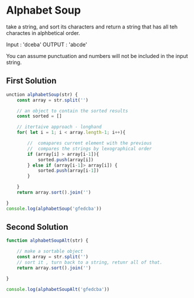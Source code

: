 # Alphabet Soup

take a string, and sort its characters and return a string that has all teh charactes in alphbetical order.

Input : 'dceba'
OUTPUT : 'abcde'

You can assume punctuation and numbers will not be included in the input string.

## First Solution

```javascript
unction alphabetSoup(str) {
    const array = str.split('')

    // an object to contain the sorted results
    const sorted = []

    // itertaive approach - longhand
    for( let i = 1; i < array.length-1; i++){

        //  comapares current element with the previous
        //  compares the strings by lexographical order
        if (array[i] > array[i-1]){
            sorted.push(array[i])
        } else if (array[i-1]> array[i]) {
            sorted.push(array[i-1])
        }

    }
    return array.sort().join('')

}
console.log(alphabetSoup('gfedcba'))
```

## Second Solution

```javascript
function alphabetSoupAlt(str) {

    // make a sortable object
    const array = str.split('')
    // sort it , turn back to a string, retunr all of that.
    return array.sort().join('')

}

console.log(alphabetSoupAlt('gfedcba'))
```


